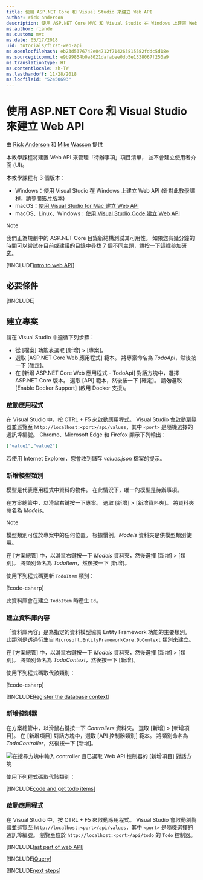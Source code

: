 ```yaml
---
title: 使用 ASP.NET Core 和 Visual Studio 來建立 Web API
author: rick-anderson
description: 使用 ASP.NET Core MVC 和 Visual Studio 在 Windows 上建置 Web API
ms.author: riande
ms.custom: mvc
ms.date: 05/17/2018
uid: tutorials/first-web-api
ms.openlocfilehash: eb23d5376742e04712f714263815582fddc5d18e
ms.sourcegitcommit: e9b99854b0a8021dafabee0db5e1338067f250a9
ms.translationtype: HT
ms.contentlocale: zh-TW
ms.lasthandoff: 11/28/2018
ms.locfileid: "52450693"
---
```

# <a name="create-a-web-api-with-aspnet-core-and-visual-studio"></a>使用 ASP.NET Core 和 Visual Studio 來建立 Web API

由 [Rick Anderson](https://twitter.com/RickAndMSFT) 和 [Mike Wasson](https://github.com/mikewasson) 提供

本教學課程將建置 Web API 來管理「待辦事項」項目清單， 並不會建立使用者介面 (UI)。

本教學課程有 3 個版本：

* Windows：使用 Visual Studio 在 Windows 上建立 Web API (針對此教學課程，請參閱[影片版本](https://www.youtube.com/watch?v=TTkhEyGBfAk))
* macOS：[使用 Visual Studio for Mac 建立 Web API](xref:tutorials/first-web-api-mac)
* macOS、Linux、Windows：[使用 Visual Studio Code 建立 Web API](xref:tutorials/web-api-vsc)

<!-- WARNING: The code AND images in this doc are used by uid: tutorials/web-api-vsc, tutorials/first-web-api-mac and tutorials/first-web-api. If you change any code/images in this tutorial, update uid: tutorials/web-api-vsc -->

> [!NOTE]
> 我們正為規劃中的 ASP.NET Core 目錄新結構測試其可用性。  如果您有幾分鐘的時間可以嘗試在目前或建議的目錄中尋找 7 個不同主題，請[按一下這裡參加研究](https://dpk4xbh5.optimalworkshop.com/treejack/rps16hd5)。

[!INCLUDE[intro to web API](../includes/webApi/intro.md)]

## <a name="prerequisites"></a>必要條件

[!INCLUDE[](~/includes/net-core-prereqs-windows.md)]

## <a name="create-the-project"></a>建立專案

請在 Visual Studio 中遵循下列步驟：

* 從 [檔案] 功能表選取 [新增] > [專案]。
* 選取 [ASP.NET Core Web 應用程式] 範本。 將專案命名為 *TodoApi*，然後按一下 [確定]。
* 在 [新增 ASP.NET Core Web 應用程式 - TodoApi] 對話方塊中，選擇 ASP.NET Core 版本。 選取 [API] 範本，然後按一下 [確定]。 請**勿**選取 [Enable Docker Support] (啟用 Docker 支援)。

### <a name="launch-the-app"></a>啟動應用程式

在 Visual Studio 中，按 CTRL + F5 來啟動應用程式。 Visual Studio 會啟動瀏覽器並巡覽至 `http://localhost:<port>/api/values`，其中 `<port>` 是隨機選擇的通訊埠編號。 Chrome、Microsoft Edge 和 Firefox 顯示下列輸出：

```json
["value1","value2"]
```

若使用 Internet Explorer，您會收到儲存 *values.json* 檔案的提示。

### <a name="add-a-model-class"></a>新增模型類別

模型是代表應用程式中資料的物件。 在此情況下，唯一的模型是待辦事項。

在方案總管中，以滑鼠右鍵按一下專案。 選取 [新增] > [新增資料夾]。 將資料夾命名為 *Models*。

> [!NOTE]
> 模型類別可位於專案中的任何位置。 根據慣例，*Models* 資料夾是供模型類別使用。

在 [方案總管] 中，以滑鼠右鍵按一下 *Models* 資料夾，然後選擇 [新增] > [類別]。 將類別命名為 *TodoItem*，然後按一下 [新增]。

使用下列程式碼更新 `TodoItem` 類別：

[!code-csharp[](first-web-api/samples/2.0/TodoApi/Models/TodoItem.cs)]

此資料庫會在建立 `TodoItem` 時產生 `Id`。

### <a name="create-the-database-context"></a>建立資料庫內容

「資料庫內容」是為指定的資料模型協調 Entity Framework 功能的主要類別。 此類別是透過衍生自 `Microsoft.EntityFrameworkCore.DbContext` 類別來建立。

在 [方案總管] 中，以滑鼠右鍵按一下 *Models* 資料夾，然後選擇 [新增] > [類別]。 將類別命名為 *TodoContext*，然後按一下 [新增]。

使用下列程式碼取代該類別：

[!code-csharp[](first-web-api/samples/2.0/TodoApi/Models/TodoContext.cs)]

[!INCLUDE[Register the database context](../includes/webApi/register_dbContext.md)]

### <a name="add-a-controller"></a>新增控制器

在方案總管中，以滑鼠右鍵按一下 *Controllers* 資料夾。 選取 [新增] > [新增項目]。 在 [新增項目] 對話方塊中，選取 [API 控制器類別] 範本。 將類別命名為 *TodoController*，然後按一下 [新增]。

![在搜尋方塊中輸入 controller 且已選取 Web API 控制器的 [新增項目] 對話方塊](first-web-api/_static/new_controller.png)

使用下列程式碼取代該類別：

[!INCLUDE[code and get todo items](../includes/webApi/getTodoItems.md)]

### <a name="launch-the-app"></a>啟動應用程式

在 Visual Studio 中，按 CTRL + F5 來啟動應用程式。 Visual Studio 會啟動瀏覽器並巡覽至 `http://localhost:<port>/api/values`，其中 `<port>` 是隨機選擇的通訊埠編號。 瀏覽至位於 `http://localhost:<port>/api/todo` 的 `Todo` 控制器。

[!INCLUDE[last part of web API](../includes/webApi/end.md)]

[!INCLUDE[jQuery](../includes/webApi/add-jquery.md)]

[!INCLUDE[next steps](../includes/webApi/next.md)]
